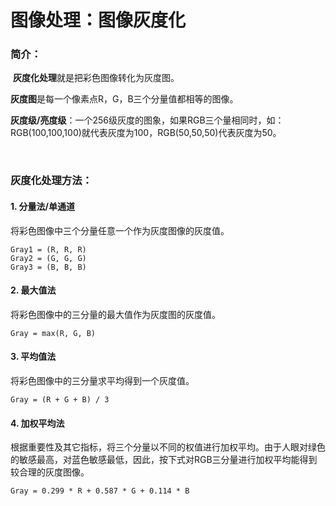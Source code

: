 # 图像处理：图像灰度化

### 简介：

​	**灰度化处理**就是把彩色图像转化为灰度图。

​	**灰度图**是每一个像素点R，G，B三个分量值都相等的图像。

​	**灰度级/亮度级**：一个256级灰度的图象，如果RGB三个量相同时，如：RGB(100,100,100)就代表灰度为100，RGB(50,50,50)代表灰度为50。

​	

### 灰度化处理方法：

#### 1. 分量法/单通道

将彩色图像中三个分量任意一个作为灰度图像的灰度值。

```
Gray1 = (R, R, R)
Gray2 = (G, G, G)
Gray3 = (B, B, B)
```

#### 2. 最大值法

将彩色图像中的三分量的最大值作为灰度图的灰度值。

```
Gray = max(R, G, B)
```

#### 3. 平均值法

将彩色图像中的三分量求平均得到一个灰度值。

```
Gray = (R + G + B) / 3
```

#### 4. 加权平均法

根据重要性及其它指标，将三个分量以不同的权值进行加权平均。由于人眼对绿色的敏感最高，对蓝色敏感最低，因此，按下式对RGB三分量进行加权平均能得到较合理的灰度图像。

```
Gray = 0.299 * R + 0.587 * G + 0.114 * B
```











